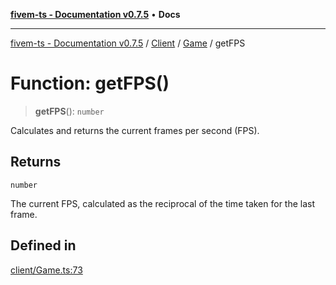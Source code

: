 [**fivem-ts - Documentation v0.7.5**](../../../../../README.md) • **Docs**

***

[fivem-ts - Documentation v0.7.5](../../../../../README.md) / [Client](../../../README.md) / [Game](../README.md) / getFPS

# Function: getFPS()

> **getFPS**(): `number`

Calculates and returns the current frames per second (FPS).

## Returns

`number`

The current FPS, calculated as the reciprocal of the time taken for the last frame.

## Defined in

[client/Game.ts:73](https://github.com/Purpose-Dev/fivem-ts/blob/main/src/client/Game.ts#L73)
